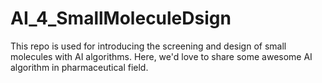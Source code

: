 # AI_4_SmallMoleculeDsign
This repo is used for introducing the screening and design of small molecules with AI algorithms. Here, we'd love to share some awesome AI algorithm in pharmaceutical field.
